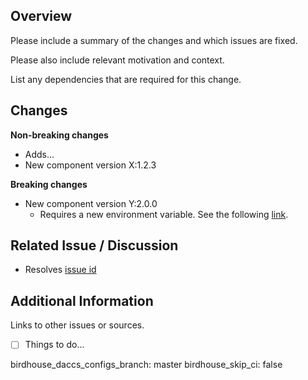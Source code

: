 ## Overview

Please include a summary of the changes and which issues are fixed. 

Please also include relevant motivation and context. 

List any dependencies that are required for this change.

## Changes

**Non-breaking changes**
- Adds...
- New component version X:1.2.3

**Breaking changes**
- New component version Y:2.0.0
	- Requires a new environment variable. See the following [link](url).

## Related Issue / Discussion

- Resolves [issue id](url)

## Additional Information

Links to other issues or sources.

- [ ] Things to do...

<!--
  The test suite can be run using a different DACCS config with ``birdhouse_daccs_configs_branch: branch_name`` in the PR description.
  To globally skip the test suite regardless of the commit message use ``birdhouse_skip_ci: true`` in the PR description. 
-->

birdhouse_daccs_configs_branch: master
birdhouse_skip_ci: false
